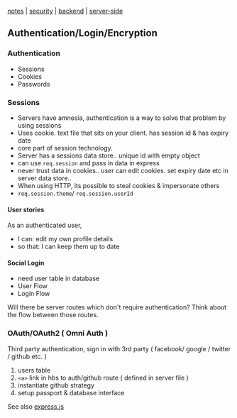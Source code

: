 [notes](notes.md) | [security](security.md) | [backend](backend.md) | [server-side](server-side.md)

## Authentication/Login/Encryption

### Authentication
- Sessions
- Cookies
- Passwords

### Sessions
- Servers have amnesia, authentication is a way to solve that problem by using sessions
- Uses cookie. text file that sits on your client. has session id & has expiry date
- core part of session technology.
- Server has a sessions data store.. unique id with empty object
- can use `req.session` and pass in data in express
- never trust data in cookies.. user can edit cookies. set expiry date etc in server data store..
- When using HTTP, its possible to steal cookies & impersonate others
- `req.session.theme`/ `req.session.userId`

#### User stories
As an authenticated user,
- I can: edit my own profile details
- so that: I can keep them up to date

#### Social Login
- need user table in database
- User Flow
- Login Flow

Will there be server routes which don't require authentication? Think about the flow between those routes.

### OAuth/OAuth2 ( Omni Auth )
Third party authentication, sign in with 3rd party ( facebook/ google / twitter / github etc. )

1. users table
2. `<a>` link in hbs to auth/github route ( defined in server file )
3. instantiate github strategy
4. setup passport & database interface




See also [express.js](javascript/express.md)
